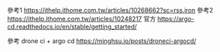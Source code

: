 參考1
https://ithelp.ithome.com.tw/articles/10268662?sc=rss.iron
參考2
https://ithelp.ithome.com.tw/articles/10248217
官方
https://argo-cd.readthedocs.io/en/stable/getting_started/ 

參考 drone ci + argo cd
https://minghsu.io/posts/droneci-argocd/